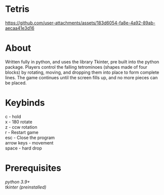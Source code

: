 # Tetris
    


https://github.com/user-attachments/assets/183d6054-fa8e-4a92-89ab-aecaa41e3d16


    
# About    
Written fully in python, and uses the library Tkinter, pre built into the python package. Players control the falling tetrominoes (shapes made of four blocks) by rotating, moving, and dropping them into place to form complete lines. The game continues until the screen fills up, and no more pieces can be placed.  
  
# Keybinds  
c - hold  
x - 180 rotate  
z - ccw rotation  
r - Restart game  
esc - Close the program  
arrow keys - movement  
space - hard drop  
  
# Prerequisites  
_python 3.9+_  
_tkinter (preinstalled)_
